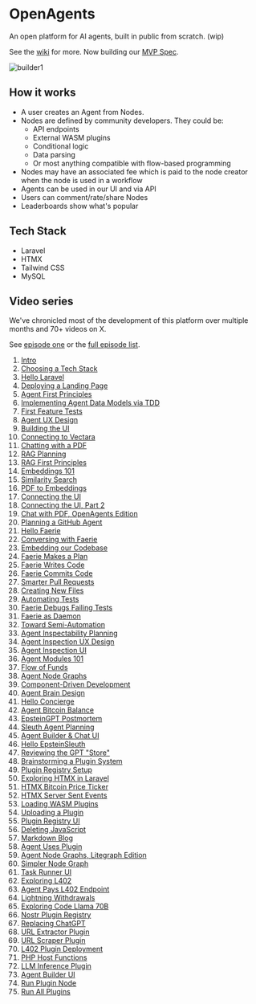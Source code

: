 # OpenAgents

An open platform for AI agents, built in public from scratch. (wip)

See the [wiki](https://github.com/OpenAgentsInc/openagents/wiki) for more. Now building our [MVP Spec](https://github.com/OpenAgentsInc/openagents/wiki/MVP-Spec).

![builder1](https://github.com/OpenAgentsInc/openagents/assets/14167547/2114cfed-5731-4d50-9a11-1f58de3b41e9)

## How it works

- A user creates an Agent from Nodes.
- Nodes are defined by community developers. They could be:
  - API endpoints
  - External WASM plugins
  - Conditional logic
  - Data parsing
  - Or most anything compatible with flow-based programming
- Nodes may have an associated fee which is paid to the node creator when the node is used in a workflow
- Agents can be used in our UI and via API
- Users can comment/rate/share Nodes
- Leaderboards show what's popular

## Tech Stack
- Laravel
- HTMX
- Tailwind CSS
- MySQL

## Video series
We've chronicled most of the development of this platform over multiple months and 70+ videos on X.

See [episode one](https://twitter.com/OpenAgentsInc/status/1721942435125715086) or the [full episode list](https://github.com/OpenAgentsInc/openagents/wiki/Video-Series).

1. [Intro](https://twitter.com/OpenAgentsInc/status/1721942435125715086)
2. [Choosing a Tech Stack](https://twitter.com/OpenAgentsInc/status/1721966796515754266)
3. [Hello Laravel](https://twitter.com/OpenAgentsInc/status/1721979219763155232)
4. [Deploying a Landing Page](https://twitter.com/OpenAgentsInc/status/1722068606714835283)
5. [Agent First Principles](https://twitter.com/OpenAgentsInc/status/1722274309727752427)
6. [Implementing Agent Data Models via TDD](https://twitter.com/OpenAgentsInc/status/1722287956419871177)
7. [First Feature Tests](https://twitter.com/OpenAgentsInc/status/1722313899771347362)
8. [Agent UX Design](https://twitter.com/OpenAgentsInc/status/1722742595409830389)
9. [Building the UI](https://twitter.com/OpenAgentsInc/status/1723164712957862115)
10. [Connecting to Vectara](https://twitter.com/OpenAgentsInc/status/1723203092647137636)
11. [Chatting with a PDF](https://twitter.com/OpenAgentsInc/status/1723525820357005661)
12. [RAG Planning](https://twitter.com/OpenAgentsInc/status/1723888973213286760)
13. [RAG First Principles](https://twitter.com/OpenAgentsInc/status/1724432749275095365)
14. [Embeddings 101](https://twitter.com/OpenAgentsInc/status/1724509783086989333)
15. [Similarity Search](https://twitter.com/OpenAgentsInc/status/1724568957598708192)
16. [PDF to Embeddings](https://twitter.com/OpenAgentsInc/status/1724801372602950026)
17. [Connecting the UI](https://twitter.com/OpenAgentsInc/status/1725197866409267544)
18. [Connecting the UI, Part 2](https://twitter.com/OpenAgentsInc/status/1725246583623590158)
19. [Chat with PDF, OpenAgents Edition](https://twitter.com/OpenAgentsInc/status/1725349984952827929)
20. [Planning a GitHub Agent](https://twitter.com/OpenAgentsInc/status/1725597044981617119)
21. [Hello Faerie](https://twitter.com/OpenAgentsInc/status/1725910351563165748)
22. [Conversing with Faerie](https://twitter.com/OpenAgentsInc/status/1725928497367908432)
23. [Embedding our Codebase](https://twitter.com/OpenAgentsInc/status/1725948809593638971)
24. [Faerie Makes a Plan](https://twitter.com/OpenAgentsInc/status/1725969687102534110)
25. [Faerie Writes Code](https://twitter.com/OpenAgentsInc/status/1725977712043372666)
26. [Faerie Commits Code](https://twitter.com/OpenAgentsInc/status/1727018763915247784)
27. [Smarter Pull Requests](https://twitter.com/OpenAgentsInc/status/1727424427825193041)
28. [Creating New Files](https://twitter.com/OpenAgentsInc/status/1727433378063135085)
29. [Automating Tests](https://twitter.com/OpenAgentsInc/status/1728590361805672788)
30. [Faerie Debugs Failing Tests](https://twitter.com/OpenAgentsInc/status/1728614813675274300)
31. [Faerie as Daemon](https://twitter.com/OpenAgentsInc/status/1730253928896291251)
32. [Toward Semi-Automation](https://twitter.com/OpenAgentsInc/status/1731086330694651924)
33. [Agent Inspectability Planning](https://twitter.com/OpenAgentsInc/status/1731156734335398303)
34. [Agent Inspection UX Design](https://twitter.com/OpenAgentsInc/status/1731733390641050106)
35. [Agent Inspection UI](https://twitter.com/OpenAgentsInc/status/1734044762255036737)
36. [Agent Modules 101](https://twitter.com/OpenAgentsInc/status/1738000844476371445)
37. [Flow of Funds](https://twitter.com/OpenAgentsInc/status/1738221896234373387)
38. [Agent Node Graphs](https://twitter.com/OpenAgentsInc/status/1741887869055119630)
39. [Component-Driven Development](https://twitter.com/OpenAgentsInc/status/1742232060821934216)
40. [Agent Brain Design](https://twitter.com/OpenAgentsInc/status/1742346953210388881)
41. [Hello Concierge](https://twitter.com/OpenAgentsInc/status/1742609184875544613)
42. [Agent Bitcoin Balance](https://twitter.com/OpenAgentsInc/status/1742952006166225330)
43. [EpsteinGPT Postmortem](https://twitter.com/OpenAgentsInc/status/1742970915061731424)
44. [Sleuth Agent Planning](https://twitter.com/OpenAgentsInc/status/1742992606785622272)
45. [Agent Builder & Chat UI](https://twitter.com/OpenAgentsInc/status/1744471277207773191)
46. [Hello EpsteinSleuth](https://twitter.com/OpenAgentsInc/status/1745521898824356193)
47. [Reviewing the GPT "Store"](https://twitter.com/OpenAgentsInc/status/1745545948908962228)
48. [Brainstorming a Plugin System](https://twitter.com/OpenAgentsInc/status/1745918872866173125)
49. [Plugin Registry Setup](https://twitter.com/OpenAgentsInc/status/1746989980562464915)
50. [Exploring HTMX in Laravel](https://twitter.com/OpenAgentsInc/status/1747325914650710363)
51. [HTMX Bitcoin Price Ticker](https://twitter.com/OpenAgentsInc/status/1747366650075025671)
52. [HTMX Server Sent Events](https://twitter.com/OpenAgentsInc/status/1747430710212702706)
53. [Loading WASM Plugins](https://twitter.com/OpenAgentsInc/status/1747791884414599350)
54. [Uploading a Plugin](https://twitter.com/OpenAgentsInc/status/1747994309549318228)
55. [Plugin Registry UI](https://twitter.com/OpenAgentsInc/status/1748445660146216995)
56. [Deleting JavaScript](https://twitter.com/OpenAgentsInc/status/1748536252733739412)
57. [Markdown Blog](https://twitter.com/OpenAgentsInc/status/1748909829500842046)
58. [Agent Uses Plugin](https://twitter.com/OpenAgentsInc/status/1749490769151287318)
59. [Agent Node Graphs, Litegraph Edition](https://twitter.com/OpenAgentsInc/status/1749850948296380668)
60. [Simpler Node Graph](https://twitter.com/OpenAgentsInc/status/1749990397714055567)
61. [Task Runner UI](https://twitter.com/OpenAgentsInc/status/1750252532348211598)
62. [Exploring L402](https://twitter.com/OpenAgentsInc/status/1750729304504213964)
63. [Agent Pays L402 Endpoint](https://twitter.com/OpenAgentsInc/status/1751700732963672411)
64. [Lightning Withdrawals](https://twitter.com/OpenAgentsInc/status/1752049402359754789)
65. [Exploring Code Llama 70B](https://twitter.com/OpenAgentsInc/status/1752464706365755475)
66. [Nostr Plugin Registry](https://twitter.com/OpenAgentsInc/status/1752537446003118431)
67. [Replacing ChatGPT](https://twitter.com/OpenAgentsInc/status/1752830191213150334)
68. [URL Extractor Plugin](https://twitter.com/OpenAgentsInc/status/1753092771206885743)
69. [URL Scraper Plugin](https://twitter.com/OpenAgentsInc/status/1753237589945905373)
70. [L402 Plugin Deployment](https://twitter.com/OpenAgentsInc/status/1753527990506721416)
71. [PHP Host Functions](https://twitter.com/OpenAgentsInc/status/1754643881172328732)
72. [LLM Inference Plugin](https://twitter.com/OpenAgentsInc/status/1755001183784075769)
73. [Agent Builder UI](https://twitter.com/OpenAgentsInc/status/1757111834857926954)
74. [Run Plugin Node](https://twitter.com/OpenAgentsInc/status/1757172886173827116)
75. [Run All Plugins](https://twitter.com/OpenAgentsInc/status/1757507045022945510)
